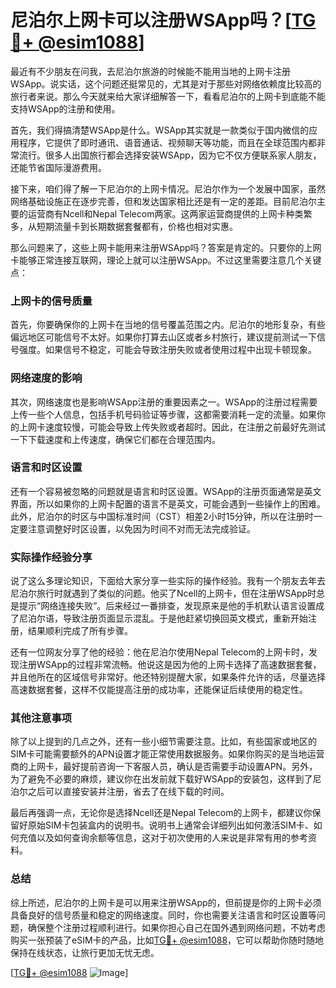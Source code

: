 # 尼泊尔上网卡可以注册WSApp吗？[[TG💪+ @esim1088](https://t.me/s/esim1088)]

最近有不少朋友在问我，去尼泊尔旅游的时候能不能用当地的上网卡注册WSApp。说实话，这个问题还挺常见的，尤其是对于那些对网络依赖度比较高的旅行者来说。那么今天就来给大家详细解答一下，看看尼泊尔的上网卡到底能不能支持WSApp的注册和使用。

首先，我们得搞清楚WSApp是什么。WSApp其实就是一款类似于国内微信的应用程序，它提供了即时通讯、语音通话、视频聊天等功能，而且在全球范围内都非常流行。很多人出国旅行都会选择安装WSApp，因为它不仅方便联系家人朋友，还能节省国际漫游费用。

接下来，咱们得了解一下尼泊尔的上网卡情况。尼泊尔作为一个发展中国家，虽然网络基础设施正在逐步完善，但和发达国家相比还是有一定的差距。目前尼泊尔主要的运营商有Ncell和Nepal Telecom两家。这两家运营商提供的上网卡种类繁多，从短期流量卡到长期数据套餐都有，价格也相对实惠。

那么问题来了，这些上网卡能用来注册WSApp吗？答案是肯定的。只要你的上网卡能够正常连接互联网，理论上就可以注册WSApp。不过这里需要注意几个关键点：

### 上网卡的信号质量

首先，你要确保你的上网卡在当地的信号覆盖范围之内。尼泊尔的地形复杂，有些偏远地区可能信号不太好。如果你打算去山区或者乡村旅行，建议提前测试一下信号强度。如果信号不稳定，可能会导致注册失败或者使用过程中出现卡顿现象。

### 网络速度的影响

其次，网络速度也是影响WSApp注册的重要因素之一。WSApp的注册过程需要上传一些个人信息，包括手机号码验证等步骤，这都需要消耗一定的流量。如果你的上网卡速度较慢，可能会导致上传失败或者超时。因此，在注册之前最好先测试一下下载速度和上传速度，确保它们都在合理范围内。

### 语言和时区设置

还有一个容易被忽略的问题就是语言和时区设置。WSApp的注册页面通常是英文界面，所以如果你的上网卡配置的语言不是英文，可能会遇到一些操作上的困难。此外，尼泊尔的时区与中国标准时间（CST）相差2小时15分钟，所以在注册时一定要注意调整好时区设置，以免因为时间不对而无法完成验证。

### 实际操作经验分享

说了这么多理论知识，下面给大家分享一些实际的操作经验。我有一个朋友去年去尼泊尔旅行时就遇到了类似的问题。他买了Ncell的上网卡，但在注册WSApp时总是提示“网络连接失败”。后来经过一番排查，发现原来是他的手机默认语言设置成了尼泊尔语，导致注册页面显示混乱。于是他赶紧切换回英文模式，重新开始注册，结果顺利完成了所有步骤。

还有一位网友分享了他的经验：他在尼泊尔使用Nepal Telecom的上网卡时，发现注册WSApp的过程非常流畅。他说这是因为他的上网卡选择了高速数据套餐，并且他所在的区域信号非常好。他还特别提醒大家，如果条件允许的话，尽量选择高速数据套餐，这样不仅能提高注册的成功率，还能保证后续使用的稳定性。

### 其他注意事项

除了以上提到的几点之外，还有一些小细节需要注意。比如，有些国家或地区的SIM卡可能需要额外的APN设置才能正常使用数据服务。如果你购买的是当地运营商的上网卡，最好提前咨询一下客服人员，确认是否需要手动设置APN。另外，为了避免不必要的麻烦，建议你在出发前就下载好WSApp的安装包，这样到了尼泊尔之后可以直接安装并注册，省去了在线下载的时间。

最后再强调一点，无论你是选择Ncell还是Nepal Telecom的上网卡，都建议你保留好原始SIM卡包装盒内的说明书。说明书上通常会详细列出如何激活SIM卡、如何充值以及如何查询余额等信息，这对于初次使用的人来说是非常有用的参考资料。

### 总结

综上所述，尼泊尔的上网卡是可以用来注册WSApp的，但前提是你的上网卡必须具备良好的信号质量和稳定的网络速度。同时，你也需要关注语言和时区设置等问题，确保整个注册过程顺利进行。如果你担心自己在国外遇到网络问题，不妨考虑购买一张预装了eSIM卡的产品，比如[TG💪+ @esim1088](https://t.me/s/esim1088)，它可以帮助你随时随地保持在线状态，让旅行更加无忧无虑。

[[TG💪+ @esim1088](https://t.me/s/esim1088) ![Image](https://i.postimg.cc/4NQfJmqS/Snipaste-2025-05-13-00-14-12.png)]